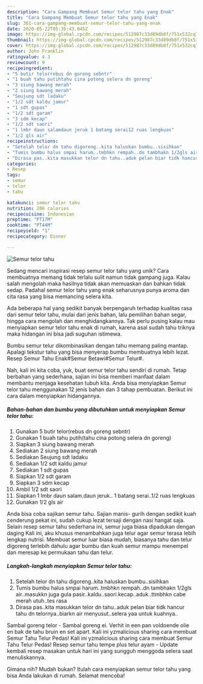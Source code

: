 ```yaml
---
description: "Cara Gampang Membuat Semur telor tahu yang Enak"
title: "Cara Gampang Membuat Semur telor tahu yang Enak"
slug: 361-cara-gampang-membuat-semur-telor-tahu-yang-enak
date: 2020-05-22T05:35:43.045Z
image: https://img-global.cpcdn.com/recipes/512987c33d89db8f/751x532cq70/semur-telor-tahu-foto-resep-utama.jpg
thumbnail: https://img-global.cpcdn.com/recipes/512987c33d89db8f/751x532cq70/semur-telor-tahu-foto-resep-utama.jpg
cover: https://img-global.cpcdn.com/recipes/512987c33d89db8f/751x532cq70/semur-telor-tahu-foto-resep-utama.jpg
author: John Franklin
ratingvalue: 4.3
reviewcount: 9
recipeingredient:
- "5 butir telorrebus dn goreng sebntr"
- "1 buah tahu putihtahu cina potong selera dn goreng"
- "3 siung bawang merah"
- "2 siung bawang merah"
- "Seujung sdt ladaku"
- "1/2 sdt kaldu jamur"
- "1 sdt gupas"
- "1/2 sdt garam"
- "3 sdm kecap"
- "1/2 sdt saori"
- "1 lmbr daun salamdaun jeruk 1 batang serai12 ruas lengkuas"
- "1/2 gls air"
recipeinstructions:
- "Setelah telor dn tahu digoreng..kita haluskan bumbu..sisihkan"
- "Tumis bumbu halus smpai harum..tmbhkn rempah..dn tambhakn 1/2gls air..masukkn juga gula pasir..kaldu..saori.kecap..aduk..ttmbhkn cabe merah utuh..tes rasa"
- "Dirasa pas..kita masukkan telor dn tahu..aduk pelan biar tidk hancur tahu dn telornya..biarkn air menyusut..selera yaa untuk kuahnya.."
categories:
- Resep
tags:
- semur
- telor
- tahu

katakunci: semur telor tahu 
nutrition: 206 calories
recipecuisine: Indonesian
preptime: "PT17M"
cooktime: "PT44M"
recipeyield: "1"
recipecategory: Dinner

---
```



![Semur telor tahu](https://img-global.cpcdn.com/recipes/512987c33d89db8f/751x532cq70/semur-telor-tahu-foto-resep-utama.jpg)

Sedang mencari inspirasi resep semur telor tahu yang unik? Cara membuatnya memang tidak terlalu sulit namun tidak gampang juga. Kalau salah mengolah maka hasilnya tidak akan memuaskan dan bahkan tidak sedap. Padahal semur telor tahu yang enak seharusnya punya aroma dan cita rasa yang bisa memancing selera kita.

Ada beberapa hal yang sedikit banyak berpengaruh terhadap kualitas rasa dari semur telor tahu, mulai dari jenis bahan, lalu pemilihan bahan segar, hingga cara mengolah dan menghidangkannya. Tak perlu pusing kalau mau menyiapkan semur telor tahu enak di rumah, karena asal sudah tahu triknya maka hidangan ini bisa jadi suguhan istimewa.

Bumbu semur telur dikombinasikan dengan tahu memang paling mantap. Apalagi tekstur tahu yang bisa menyerap bumbu membuatnya lebih lezat. Resep Semur Tahu Enak#Semur Betawi#Semur Telur#.


Nah, kali ini kita coba, yuk, buat semur telor tahu sendiri di rumah. Tetap berbahan yang sederhana, sajian ini bisa memberi manfaat dalam membantu menjaga kesehatan tubuh kita. Anda bisa menyiapkan Semur telor tahu menggunakan 12 jenis bahan dan 3 tahap pembuatan. Berikut ini cara dalam menyiapkan hidangannya.

<!--inarticleads1-->

##### Bahan-bahan dan bumbu yang dibutuhkan untuk menyiapkan Semur telor tahu:

1. Gunakan 5 butir telor(rebus dn goreng sebntr)
1. Gunakan 1 buah tahu putih(tahu cina potong selera dn goreng)
1. Siapkan 3 siung bawang merah
1. Sediakan 2 siung bawang merah
1. Sediakan Seujung sdt ladaku
1. Sediakan 1/2 sdt kaldu jamur
1. Sediakan 1 sdt gupas
1. Siapkan 1/2 sdt garam
1. Siapkan 3 sdm kecap
1. Ambil 1/2 sdt saori
1. Siapkan 1 lmbr daun salam.daun jeruk.. 1 batang serai..1/2 ruas lengkuas
1. Gunakan 1/2 gls air


Anda bisa coba sajikan semur tahu. Sajian manis- gurih dengan sedikit kuah cenderung pekat ini, sudah cukup lezat tersaji dengan nasi hangat saja. Selain resep semur tahu sederhana ini, semur juga biasa dipadukan dengan daging Kali ini, aku khusus menambahkan juga telur agar semur terasa lebih lengkap nutrisi. Membuat semur luar biasa mudah, biasanya tahu dan telur digoreng terlebih dahulu agar bumbu dan kuah semur mampu menempel dan meresap ke permukaan tahu dan telur. 

<!--inarticleads2-->

##### Langkah-langkah menyiapkan Semur telor tahu:

1. Setelah telor dn tahu digoreng..kita haluskan bumbu..sisihkan
1. Tumis bumbu halus smpai harum..tmbhkn rempah..dn tambhakn 1/2gls air..masukkn juga gula pasir..kaldu..saori.kecap..aduk..ttmbhkn cabe merah utuh..tes rasa
1. Dirasa pas..kita masukkan telor dn tahu..aduk pelan biar tidk hancur tahu dn telornya..biarkn air menyusut..selera yaa untuk kuahnya..


Sambal goreng telor - Sambal goreng ei. Verhit in een pan voldoende olie en bak de tahu bruin en set apart. Kali ini yzmalicious sharing cara membuat Semur Tahu Telur Pedas! Kali ini yzmalicious sharing cara membuat Semur Tahu Telur Pedas! Resep semur tahu tempe plus telur ayam - Update kembali resep masakan untuk hari ini yang sungguh menggoda selera saat menuliskannya. 

Gimana nih? Mudah bukan? Itulah cara menyiapkan semur telor tahu yang bisa Anda lakukan di rumah. Selamat mencoba!
